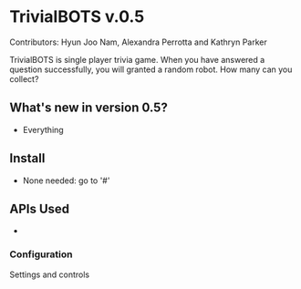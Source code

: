 # TrivialBOTS v.0.5

Contributors: Hyun Joo Nam, Alexandra Perrotta and Kathryn Parker

TrivialBOTS is single player trivia game. When you have answered a question successfully, you will granted a random robot. How many can you collect?

## What's new in version 0.5?

* Everything

## Install

* None needed: go to '#'


## APIs Used

* 


### Configuration

Settings and controls 

